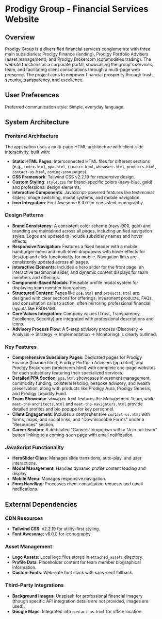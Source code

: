 # Prodigy Group - Financial Services Website

## Overview

Prodigy Group is a diversified financial services conglomerate with three main subsidiaries: Prodigy Finance (lending), Prodigy Portfolio Advisers (asset management), and Prodigy Brokercom (commodities trading). The website functions as a corporate portal, showcasing the group's services, team, and facilitating client consultations through a multi-page web presence. The project aims to empower financial prosperity through trust, security, transparency, and excellence.

## User Preferences

Preferred communication style: Simple, everyday language.

## System Architecture

### Frontend Architecture
The application uses a multi-page HTML architecture with client-side interactivity, built with:
- **Static HTML Pages**: Interconnected HTML files for different sections (e.g., `index.html`, `ppa.html`, `finance.html`, `whoweare.html`, `products.html`, `contact-us.html`, `coming-soon` pages).
- **CSS Framework**: Tailwind CSS v2.2.19 for responsive design.
- **Custom Styling**: `style.css` for brand-specific colors (navy-blue, gold) and professional design elements.
- **Interactive Components**: JavaScript-powered features like testimonial sliders, image switching, modal systems, and mobile navigation.
- **Icon Integration**: Font Awesome 6.0.0 for consistent iconography.

### Design Patterns
- **Brand Consistency**: A consistent color scheme (navy-900, gold) and branding are maintained across all pages, including unified navigation styles. Logos are updated to include subsidiary names and hover effects.
- **Responsive Navigation**: Features a fixed header with a mobile hamburger menu and multi-level dropdowns with hover effects for desktop and click functionality for mobile. Navigation links are consistently updated across all pages.
- **Interactive Elements**: Includes a hero slider for the front page, an interactive testimonial slider, and dynamic content displays for team members and offerings.
- **Component-Based Modals**: Reusable profile modal system for displaying team member biographies.
- **Structured Content**: Pages like `ppa.html` and `products.html` are designed with clear sections for offerings, investment products, FAQs, and consultation calls to action, often mirroring professional financial layouts like FSDHAML.
- **Core Values Integration**: Company values (Trust, Transparency, Excellence, Security) are integrated with professional descriptions and icons.
- **Advisory Process Flow**: A 5-step advisory process (Discovery → Analysis → Strategy → Implementation → Monitoring) is clearly outlined.

### Key Features
- **Comprehensive Subsidiary Pages**: Dedicated pages for Prodigy Finance (finance.html), Prodigy Portfolio Advisers (ppa.html), and Prodigy Brokercom (brokercom.html) with complete one-page websites for each subsidiary featuring their specialized services.
- **Detailed PPA Section**: `ppa.html` showcases investment management, commodity funding, collateral lending, bespoke advisory, and wealth preservation, along with products like Prodigy Aura, Prodigy Genesis, and Prodigy Liquidity Fund.
- **Team Showcase**: `whoweare.html` features the Management Team, while `meet-the-architects.html` and `meet-the-navigators.html` provide detailed profiles and bio popups for key personnel.
- **Client Engagement**: Includes a comprehensive `contact-us.html` with forms, maps, and social links, and "Downloadable Forms" under a "Resources" section.
- **Career Section**: A dedicated "Careers" dropdown with a "Join our team" button linking to a coming-soon page with email notification.

### JavaScript Functionality
- **HeroSlider Class**: Manages slide transitions, auto-play, and user interactions.
- **Modal Management**: Handles dynamic profile content loading and display.
- **Mobile Menu**: Manages responsive navigation.
- **Form Handling**: Processes client consultation requests and email notifications.

## External Dependencies

### CDN Resources
- **Tailwind CSS**: v2.2.19 for utility-first styling.
- **Font Awesome**: v6.0.0 for iconography.

### Asset Management
- **Logo Assets**: Local logo files stored in `attached_assets` directory.
- **Profile Data**: Placeholder content for team member biographical information.
- **Custom Fonts**: Web-safe font stack with sans-serif fallback.

### Third-Party Integrations
- **Background Images**: Unsplash for professional financial imagery (though specific API integration details are not provided, images are used).
- **Google Maps**: Integrated into `contact-us.html` for office location.